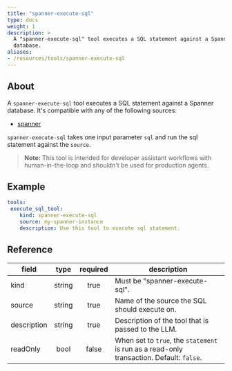 ```yaml
---
title: "spanner-execute-sql"
type: docs
weight: 1
description: >
  A "spanner-execute-sql" tool executes a SQL statement against a Spanner
  database.
aliases:
- /resources/tools/spanner-execute-sql
---
```


## About

A `spanner-execute-sql` tool executes a SQL statement against a Spanner
database. It's compatible with any of the following sources:

- [spanner](../../sources/spanner.md)

`spanner-execute-sql` takes one input parameter `sql` and run the sql
statement against the `source`.

> **Note:** This tool is intended for developer assistant workflows with
> human-in-the-loop and shouldn't be used for production agents.

## Example

```yaml
tools:
 execute_sql_tool:
    kind: spanner-execute-sql
    source: my-spanner-instance
    description: Use this tool to execute sql statement.
```

## Reference

| **field**   | **type** | **required** | **description**                                                                          |
|-------------|:--------:|:------------:|------------------------------------------------------------------------------------------|
| kind        |  string  |     true     | Must be "spanner-execute-sql".                                                           |
| source      |  string  |     true     | Name of the source the SQL should execute on.                                            |
| description |  string  |     true     | Description of the tool that is passed to the LLM.                                       |
| readOnly    |   bool   |    false     | When set to `true`, the `statement` is run as a read-only transaction. Default: `false`. |

